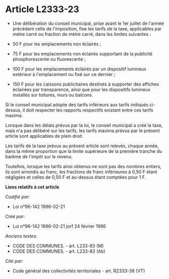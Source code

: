 # Article L2333-23

- Une délibération du conseil municipal, prise avant le 1er juillet de l'année précédant celle de l'imposition, fixe les
tarifs de la taxe, applicables par mètre carré ou fraction de mètre carré, dans les limites suivantes :

- 50 F pour les emplacements non éclairés ;

- 75 F pour les emplacements non éclairés supportant de la publicité phosphorescente ou fluorescente ;

- 100 F pour les emplacements éclairés par un dispositif lumineux extérieur à l'emplacement ou fixé sur ce dernier ;

- 150 F pour les caissons publicitaires destinés à supporter des affiches éclairées par transparence, ainsi que pour les
dispositifs lumineux installés sur toitures, murs ou balcons.

Si le conseil municipal adopte des tarifs inférieurs aux tarifs indiqués ci-dessus, il doit respecter les rapports respectifs
existant entre ces tarifs maxima.

Lorsque dans les délais prévus par la loi, le conseil municipal a créé la taxe, mais n'a pas délibéré sur les tarifs, les
tarifs maxima prévus par le présent article sont applicables de plein droit.

Les tarifs de la taxe prévus au présent article sont relevés, chaque année, dans la même proportion que la limite supérieure
de la première tranche du barème de l'impôt sur le revenu.

Toutefois, lorsque les tarifs ainsi obtenus ne sont pas des nombres entiers, ils sont arrondis au franc, les fractions de
franc inférieures à 0,50 F étant négligées et celles de 0,50 F et au-dessus étant comptées pour 1 F.

**Liens relatifs à cet article**

_Codifié par_:

  - Loi n°96-142 1996-02-21

_Créé par_:

  - Loi n°96-142 1996-02-21 jorf 24 février 1996

_Anciens textes_:

  - CODE DES COMMUNES. - art. L233-83 (M)
  - CODE DES COMMUNES. - art. L233-83 (Ab)

_Cité par_:

  - Code général des collectivités territoriales - art. R2333-38 (VT)
